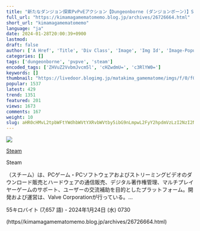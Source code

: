 ```yaml
---
title: "新たなダンジョン探索PvPvEアクション【Dungeonborne (ダンジョンボーン)】Steamストアページが公開。2"
full_url: "https://kimamagamematomemo.blog.jp/archives/26726664.html"
short_url: "kimamagamematomemo"
language: "ja"
date: 2024-01-28T20:00:39+0900
lastmod: 
draft: false
author: ['A Href', 'Title', 'Div Class', 'Image', 'Img Id', 'Image-Populararticleswithimagetaglotebvqbylvmclqf-', 'Src', 'Alt', 'Width', 'Height']
categories: []
tags: ['dungeonborne', 'pvpve', 'steam']
encoded_tags: ['ZHVuZ2VvbmJvcm5l', 'cHZwdmU=', 'c3RlYW0=']
keywords: []
thumbnail: "https://livedoor.blogimg.jp/matakima_gamematome/imgs/f/0/f07e8fd2-s.jpg"
popular: 1537
latest: 429
trend: 1351
featured: 201
views: 1673
comments: 167
weight: 10
slug: aHR0cHMvL2tpbWFtYWdhbWVtYXRvbWVtby5ibG9nLmpwL2FyY2hpdmVzLzI2NzI2NjY0Lmh0bWw=
---
```


![](https://livedoor.blogimg.jp/matakima_gamematome/imgs/f/0/f07e8fd2-s.jpg)

<div><a title='Steam' href='https//ja.wikipedia.org/wiki/Steam' target='_blank'><p>Steam</p></a> <p class='searchresult'><p>Steam</p>（スチーム）は、PCゲーム・PCソフトウェアおよびストリーミングビデオのダウンロード販売とハードウェアの通信販売、デジタル著作権管理、マルチプレイヤーゲームのサポート、ユーザーの交流補助を目的としたプラットフォーム。開発および運営は、Valve Corporationが行っている。…</p> <p class='mw-search-result-data'>55キロバイト (7,657 語) - 2024年1月24日 (水) 0730</p></div>

(https//kimamagamematomemo.blog.jp/archives/26726664.html)
